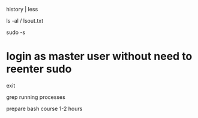 history | less

ls -al / lsout.txt

sudo -s
# login as master user without need to reenter sudo

exit

grep
running processes

prepare bash course 1-2 hours